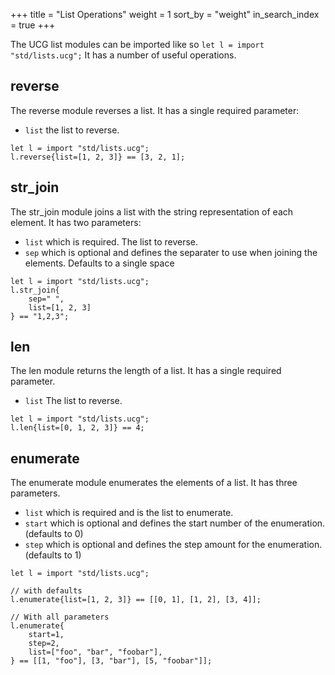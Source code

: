 +++
title = "List Operations"
weight = 1
sort_by = "weight"
in_search_index = true
+++

The UCG list modules can be imported like so `let l = import "std/lists.ucg";` It has a number of useful operations.

## reverse

The reverse module reverses a list. It has a single required parameter:

* `list` the list to reverse.

```
let l = import "std/lists.ucg";
l.reverse{list=[1, 2, 3]} == [3, 2, 1];
```

## str_join

The str_join module joins a list with the string representation of each element.
It has two parameters:

* `list` which is required. The list to reverse.
* `sep` which is optional and defines the separater to use when joining the elements. Defaults to a single space

```
let l = import "std/lists.ucg";
l.str_join{
    sep=" ",
    list=[1, 2, 3]
} == "1,2,3";
```

## len

The len module returns the length of a list. It has a single required parameter.

* `list` The list to reverse.

```
let l = import "std/lists.ucg";
l.len{list=[0, 1, 2, 3]} == 4;
```

## enumerate

The enumerate module enumerates the elements of a list. It has three parameters.

* `list` which is required and is the list to enumerate.
* `start` which is optional and defines the start number of the enumeration. (defaults to 0)
* `step` which is optional and defines the step amount for the enumeration. (defaults to 1)

```
let l = import "std/lists.ucg";

// with defaults
l.enumerate{list=[1, 2, 3]} == [[0, 1], [1, 2], [3, 4]];

// With all parameters
l.enumerate{
    start=1,
    step=2,
    list=["foo", "bar", "foobar"],
} == [[1, "foo"], [3, "bar"], [5, "foobar"]];
```